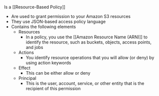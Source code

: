 Is a [[Resource-Based Policy]]
- Are used to grant permission to your Amazon S3 resources
- They use JSON-based access policy language
- Contains the following elements
	- Resources
		- In a policy, you use the [[Amazon Resource Name (ARN)]] to identify the resource, such as buckets, objects, access points, and jobs
	- Actions
		- You identify resource operations that you will allow (or deny) by using action keywords
	- Effect
		- This can be either allow or deny
	- Principal
		- This is the user, account, service, or other entity that is the recipient of this permission


